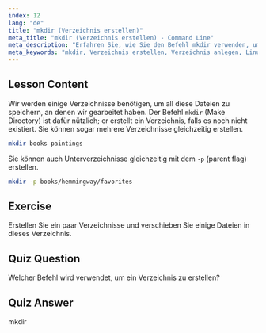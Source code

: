 ```yaml
---
index: 12
lang: "de"
title: "mkdir (Verzeichnis erstellen)"
meta_title: "mkdir (Verzeichnis erstellen) - Command Line"
meta_description: "Erfahren Sie, wie Sie den Befehl mkdir verwenden, um Verzeichnisse und Unterverzeichnisse in Linux zu erstellen. Dieses anfängerfreundliche Tutorial hilft Ihnen, Dateien effizient zu organisieren."
meta_keywords: "mkdir, Verzeichnis erstellen, Verzeichnis anlegen, Linux-Befehle, Linux-Tutorial, Linux für Anfänger, Linux-Anleitung"
---
```


## Lesson Content

Wir werden einige Verzeichnisse benötigen, um all diese Dateien zu speichern, an denen wir gearbeitet haben. Der Befehl `mkdir` (Make Directory) ist dafür nützlich; er erstellt ein Verzeichnis, falls es noch nicht existiert. Sie können sogar mehrere Verzeichnisse gleichzeitig erstellen.

```bash
mkdir books paintings
```

Sie können auch Unterverzeichnisse gleichzeitig mit dem `-p` (parent flag) erstellen.

```bash
mkdir -p books/hemmingway/favorites
```

## Exercise

Erstellen Sie ein paar Verzeichnisse und verschieben Sie einige Dateien in dieses Verzeichnis.

## Quiz Question

Welcher Befehl wird verwendet, um ein Verzeichnis zu erstellen?

## Quiz Answer

mkdir
